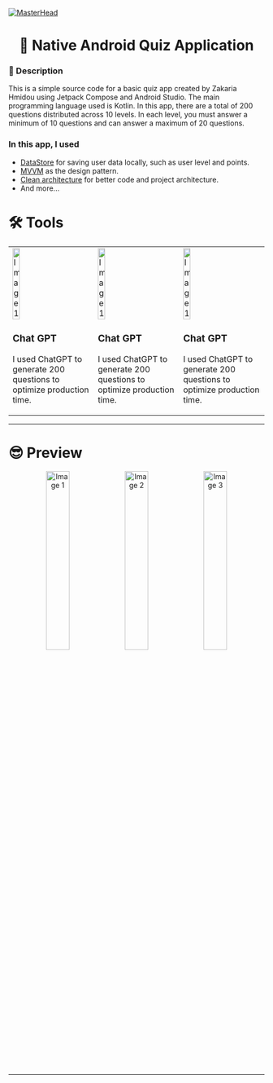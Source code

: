[![MasterHead](https://github.com/HmidouZaka/Quis-Native-Android-App/assets/94437384/35baf2b7-c015-4087-932c-51aaf999782c)](https://rishavchanda.io)


<div align="center">
        <h1 >👋 Native Android Quiz Application</h1>
</div>
<div>
    <h3>🧐 Description</h3>
    <p>
        This is a simple source code for a basic quiz app created by Zakaria Hmidou using Jetpack Compose and Android Studio. The main programming language used is Kotlin. In this app, there are a total of 200 questions distributed across 10 levels. In each level, you must answer a minimum of 10 questions and can answer a maximum of 20 questions.
    </p>
    <h3>In this app, I used</h3>
    <ul>
        <li><a href="https://developer.android.com/topic/libraries/architecture/datastore">DataStore</a> for saving user data locally, such as user level and points.</li>
        <li><a href="https://developer.android.com/topic/libraries/architecture/viewmodel">MVVM</a> as the design pattern.</li>
        <li><a href="https://developer.android.com/topic/architecture">Clean architecture</a> for better code and project architecture.</li>
        <li>And more...</li>
    </ul>
</div>

 <h1>🛠️ Tools </h1>
 <div align="center">
         <table>
                 <tr>
                         <td>
                                 <div>
                                      <img src="https://upload.wikimedia.org/wikipedia/commons/thumb/0/04/ChatGPT_logo.svg/1200px-ChatGPT_logo.svg.png"   width="30%" alt="Image 1" >
                                      <h3>Chat GPT</h3>
                                      <p>
                                             I used ChatGPT to generate 200 questions to optimize production time. 
                                      </p>
                                 </div>    
                         </td>
                           <td>
                                 <div>
                                      <img src="https://upload.wikimedia.org/wikipedia/commons/thumb/0/04/ChatGPT_logo.svg/1200px-ChatGPT_logo.svg.png"   width="30%" alt="Image 1" >
                                      <h3>Chat GPT</h3>
                                      <p>
                                             I used ChatGPT to generate 200 questions to optimize production time. 
                                      </p>
                                 </div>    
                         </td>
                           <td>
                                 <div>
                                      <img src="https://upload.wikimedia.org/wikipedia/commons/thumb/0/04/ChatGPT_logo.svg/1200px-ChatGPT_logo.svg.png"   width="30%" alt="Image 1" >
                                      <h3>Chat GPT</h3>
                                      <p>
                                             I used ChatGPT to generate 200 questions to optimize production time. 
                                      </p>
                                 </div>    
                         </td>
                 </tr>
         </table>

 </div>


---

<h1 >😎 Preview</h1>
<p align="center">
  <img src="https://github.com/HmidouZaka/Quis-Native-Android-App/assets/94437384/d2a936ca-4d2c-4b87-9af8-a49f10e7d9d7" width="30%" alt="Image 1">
  <img src="https://github.com/HmidouZaka/Quis-Native-Android-App/assets/94437384/807e272e-2740-437a-8045-1c36e1aa4ca1" width="30%" alt="Image 2">
  <img src="https://github.com/HmidouZaka/Quis-Native-Android-App/assets/94437384/c2d4b054-b977-4ab8-808c-26ce9585a888" width="30%" alt="Image 3">
</p>

---

